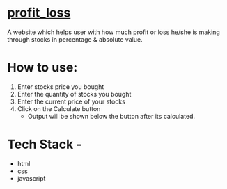 # [profit_loss](https://profit-stocks-loss.netlify.app/)
A website which helps user with how much profit or loss he/she is making through stocks in percentage & absolute value.

# How to use:
1. Enter stocks price you bought
2. Enter the quantity of stocks you bought
3. Enter the current price of your stocks
4. Click on the Calculate button
   - Output will be shown below the button after its calculated.
# Tech Stack -
- html
- css
- javascript
